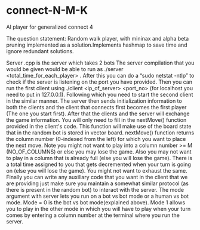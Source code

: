 connect-N-M-K
=============

AI player for generalized connect 4

The question statement:
Random walk player, with mininax and alpha beta pruning implemented as a solution.Implements hashmap to save time and ignore redundant solutions.


Server .cpp is the server which takes 2 bots 
The server compilation that you would be given would be able to run as ./server <portno>
<total_time_for_each_player> <N> <M> <K> <mode>. After this you can do a “sudo netstat -ntlp” to check if the
server is listening on the port you have provided. Then you can run the first client using ./client <ip_of_server>
<port_no> (for localhost you need to put in 127.0.0.1). Following which you need to start the second client in the
similar manner. The server then sends initialization information to both the clients and the client that connects first
becomes the first player (The one you start first). After that the clients and the server will exchange the game
information. You will only need to fill in the nextMove() function provided in the client's code. This function will
make use of the board state that in the random bot is stored in vector<string> board. nextMove() function returns
the column number (0-indexed from the left) for which you want to place the next move. Note you might not want
to play into a column number >= M (NO_OF_COLUMNS) or else you may lose the game. Also you may not want to
play in a column that is already full (else you will lose the game). There is a total time assigned to you that gets
decremented when your turn is going on (else you will lose the game). You might not want to exhaust the same.
Finally you can write any auxillary code that you want in the client that we are providing just make sure you maintain
a somewhat similar protocol (as there is present in the random bot) to interact with the server.
The mode argument with server lets you run on a bot vs bot mode or a human vs bot mode. Mode = 0 is the bot vs
bot mode(explained above). Mode 1 allows you to play in the other mode in which you will have to play when your
turn comes by entering a column number at the terminal where you run the server.
